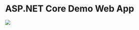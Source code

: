 # ASP.NET Core Demo Web App

<a href="https://portal.azure.com/#create/Microsoft.Template/uri/https%3A%2F%2Fraw.githubusercontent.com%2Fcloudskills%2Faspnet-core-demo%2Fmaster%2Fazuredeploy.json" target="_blank">
    <img src="http://azuredeploy.net/deploybutton.png"/>
</a>